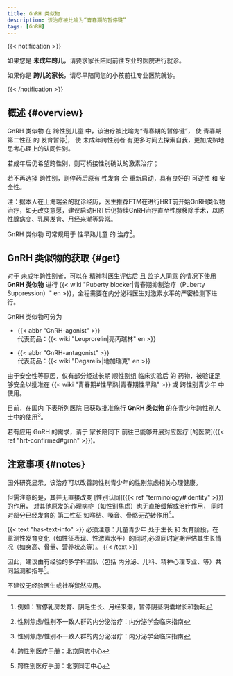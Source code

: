```yaml
---
title: GnRH 类似物
description: 该治疗被比喻为“青春期的暂停键”
tags: [GnRH]
---
```


{{< notification >}}

如果您是 **未成年跨儿**，请要求家长陪同前往专业的医院进行就诊。

如果你是 **跨儿的家长**，请尽早陪同您的小孩前往专业医院就诊。

{{< /notification >}}

## 概述 {#overview}

GnRH 类似物 在 跨性别儿童 中，该治疗被比喻为“青春期的暂停键”，
使 青春期第二性征 的 发育暂停[^pause]，
使 未成年跨性别者 有更多时间去探索自我，更加成熟地思考心理上的认同性别。

若成年后仍希望跨性别，则可桥接性别确认的激素治疗；

若不再选择 跨性别，则停药后原有 性发育 会 重新启动，具有良好的 可逆性 和 安全性。

注：据本人在上海瑞金的就诊经历，医生推荐FTM在进行HRT前开始GnRH类似物治疗，如无改变意愿，建议启动HRT后仍持续GnRH治疗直至性腺移除手术，以防性腺病变、乳房发育、月经来潮等异常。

[^pause]: 例如：暂停乳房发育、阴毛生长、月经来潮，暂停阴茎阴囊增长和勃起

GnRH 类似物 可常规用于 性早熟儿童 的 治疗[^guide]。

## GnRH 类似物的获取 {#get}

对于 未成年跨性别者，可以在 精神科医生评估后 且 监护人同意 的情况下使用 **GnRH 类似物** 进行 {{< wiki "Puberty blocker|青春期抑制治疗（Puberty Suppression）" en >}}，全程需要在内分泌科医生对激素水平的严密检测下进行。

GnRH 类似物可分为

- {{< abbr "GnRH-agonist" >}}\
  代表药品：{{< wiki "Leuprorelin|亮丙瑞林" en >}}

- {{< abbr "GnRH-antagonist" >}}\
  代表药品：{{< wiki "Degarelix|地加瑞克" en >}}

由于安全性等原因，仅有部分经过长期 顺性别组 临床实验后 的 药物，被验证足够安全以批准在 {{< wiki "青春期#性早熟|青春期性早熟" >}} 或 跨性别青少年 中使用。

目前，在国内 下表所列医院 已获取批准施行 **GnRH 类似物** 的在青少年跨性别人士中的使用[^guide]。

若有应用 GnRH 的需求，请于 家长陪同下 前往已能够开展对应医疗 [的医院]({{< ref "hrt-confirmed#grnh" >}})。

## 注意事项 {#notes}

国外研究显示，该治疗可以改善跨性别青少年的性别焦虑相关心理健康。

但需注意的是，其并无直接改变 [性别认同]({{< ref "terminology#identity" >}}) 的作用，
对其他原发的心理病症（如性别焦虑）也无直接缓解或治疗作用，
同时对部分已经发育的 第二性征 如喉结、嗓音、骨骼无逆转作用[^manual]。

{{< text "has-text-info" >}}
必须注意：儿童青少年 处于生长 和 发育阶段，在 监测性发育变化（如性征表现、性激素水平）的同时,必须同时定期评估其生长情况（如身高、骨量、营养状态等）。
{{< /text >}}

因此，建议由有经验的多学科团队（包括 内分泌、儿科、精神心理专业、等）共同监测和指导[^manual]。

不建议无经验医生或社群贸然应用。

[^guide]: 性别焦虑/性别不一致人群的内分泌治疗：内分泌学会临床指南
[^manual]: 跨性别医疗手册：北京同志中心
